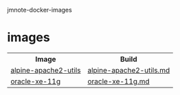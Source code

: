 jmnote-docker-images

# images
<table>
<tr>
  <th>Image</th>
  <th>Build</th>
</tr>
<tr>
  <td><a href='https://hub.docker.com/r/jmnote/alpine-apache2-utils'>alpine-apache2-utils</a></td>
  <td><a href='https://github.com/jmnote/jmnote-docker-images/blob/master/results/alpine-apache2-utils.md'>alpine-apache2-utils.md</a></td>
</tr>
<tr>
  <td><a href='https://hub.docker.com/r/jmnote/oracle-xe-11g'>oracle-xe-11g</a></td>
  <td><a href='https://github.com/jmnote/jmnote-docker-images/blob/master/results/oracle-xe-11g.md'>oracle-xe-11g.md</a></td>
</tr>
</table>
